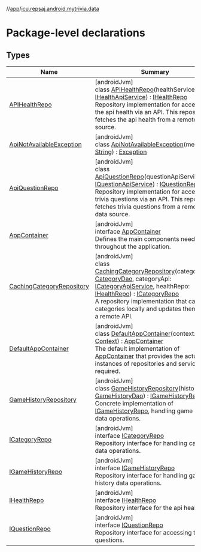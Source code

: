//[app](../../index.md)/[icu.repsaj.android.mytrivia.data](index.md)

# Package-level declarations

## Types

| Name                                                               | Summary                                                                                                                                                                                                                                                                                                                                                                                                                                                                                                            |
|--------------------------------------------------------------------|--------------------------------------------------------------------------------------------------------------------------------------------------------------------------------------------------------------------------------------------------------------------------------------------------------------------------------------------------------------------------------------------------------------------------------------------------------------------------------------------------------------------|
| [APIHealthRepo](-a-p-i-health-repo/index.md)                       | [androidJvm]<br>class [APIHealthRepo](-a-p-i-health-repo/index.md)(healthService: [IHealthApiService](../icu.repsaj.android.mytrivia.network.health/-i-health-api-service/index.md)) : [IHealthRepo](-i-health-repo/index.md)<br>Repository implementation for accessing the api health via an API. This repository fetches the api health from a remote data source.                                                                                                                                              |
| [ApiNotAvailableException](-api-not-available-exception/index.md)  | [androidJvm]<br>class [ApiNotAvailableException](-api-not-available-exception/index.md)(message: [String](https://kotlinlang.org/api/latest/jvm/stdlib/kotlin/-string/index.html)) : [Exception](https://developer.android.com/reference/kotlin/java/lang/Exception.html)                                                                                                                                                                                                                                          |
| [ApiQuestionRepo](-api-question-repo/index.md)                     | [androidJvm]<br>class [ApiQuestionRepo](-api-question-repo/index.md)(questionApiService: [IQuestionApiService](../icu.repsaj.android.mytrivia.network.question/-i-question-api-service/index.md)) : [IQuestionRepo](-i-question-repo/index.md)<br>Repository implementation for accessing trivia questions via an API. This repository fetches trivia questions from a remote data source.                                                                                                                         |
| [AppContainer](-app-container/index.md)                            | [androidJvm]<br>interface [AppContainer](-app-container/index.md)<br>Defines the main components needed throughout the application.                                                                                                                                                                                                                                                                                                                                                                                |
| [CachingCategoryRepository](-caching-category-repository/index.md) | [androidJvm]<br>class [CachingCategoryRepository](-caching-category-repository/index.md)(categoryDao: [CategoryDao](../icu.repsaj.android.mytrivia.data.database/-category-dao/index.md), categoryApi: [ICategoryApiService](../icu.repsaj.android.mytrivia.network.categroy/-i-category-api-service/index.md), healthRepo: [IHealthRepo](-i-health-repo/index.md)) : [ICategoryRepo](-i-category-repo/index.md)<br>A repository implementation that caches categories locally and updates them from a remote API. |
| [DefaultAppContainer](-default-app-container/index.md)             | [androidJvm]<br>class [DefaultAppContainer](-default-app-container/index.md)(context: [Context](https://developer.android.com/reference/kotlin/android/content/Context.html)) : [AppContainer](-app-container/index.md)<br>The default implementation of [AppContainer](-app-container/index.md) that provides the actual instances of repositories and services required.                                                                                                                                         |
| [GameHistoryRepository](-game-history-repository/index.md)         | [androidJvm]<br>class [GameHistoryRepository](-game-history-repository/index.md)(historyDao: [GameHistoryDao](../icu.repsaj.android.mytrivia.data.database/-game-history-dao/index.md)) : [IGameHistoryRepo](-i-game-history-repo/index.md)<br>Concrete implementation of [IGameHistoryRepo](-i-game-history-repo/index.md), handling game history data operations.                                                                                                                                                |
| [ICategoryRepo](-i-category-repo/index.md)                         | [androidJvm]<br>interface [ICategoryRepo](-i-category-repo/index.md)<br>Repository interface for handling category data operations.                                                                                                                                                                                                                                                                                                                                                                                |
| [IGameHistoryRepo](-i-game-history-repo/index.md)                  | [androidJvm]<br>interface [IGameHistoryRepo](-i-game-history-repo/index.md)<br>Repository interface for handling game history data operations.                                                                                                                                                                                                                                                                                                                                                                     |
| [IHealthRepo](-i-health-repo/index.md)                             | [androidJvm]<br>interface [IHealthRepo](-i-health-repo/index.md)<br>Repository interface for the api health.                                                                                                                                                                                                                                                                                                                                                                                                       |
| [IQuestionRepo](-i-question-repo/index.md)                         | [androidJvm]<br>interface [IQuestionRepo](-i-question-repo/index.md)<br>Repository interface for accessing trivia questions.                                                                                                                                                                                                                                                                                                                                                                                       |
